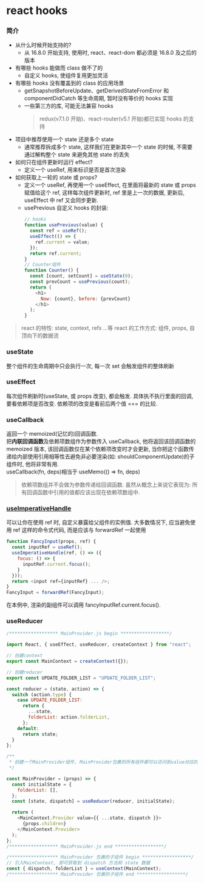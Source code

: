 # react hooks

### 简介

- 从什么时候开始支持的?
  - 从 16.8.0 开始支持, 使用时, react、react-dom 都必须是 16.8.0 及之后的版本
- 有哪些 hooks 能做而 class 做不了的
  - 自定义 hooks, 使组件复用更加灵活
- 有哪些 hooks 没有覆盖到的 class 的应用场景
  - getSnapshotBeforeUpdate、getDerivedStateFromError 和 componentDidCatch 等生命周期, 暂时没有等价的 hooks 实现
  - 一些第三方的库, 可能无法兼容 hooks
    > redux(v7.1.0 开始)、react-router(v5.1 开始)都已实现 hooks 的支持
- 项目中推荐使用一个 state 还是多个 state
  - 通常推荐拆成多个 state, 这样我们在更新其中一个 state 的时候, 不需要通过解构整个 state 来避免其他 state 的丢失
- 如何只在组件更新时运行 effect?
  - 定义一个 useRef, 用来标识是否是首次渲染
- 如何获取上一轮的 state 或 props?
  - 定义一个 useRef, 再使用一个 useEffect, 在里面将最新的 state 或 props 赋值给这个 ref, 这样每次组件更新时, ref 里是上一次的数据, 更新后, useEffect 中 ref 又会同步更新.
  - usePrevious 自定义 hooks 的封装:
    ```js
    // hooks
    function usePrevious(value) {
      const ref = useRef();
      useEffect(() => {
        ref.current = value;
      });
      return ref.current;
    }
    // Counter组件
    function Counter() {
      const [count, setCount] = useState(0);
      const prevCount = usePrevious(count);
      return (
        <h1>
          Now: {count}, before: {prevCount}
        </h1>
      );
    }
    ```

> react 的特性: state, context, refs ...等
> react 的工作方式: 组件, props, 自顶向下的数据流

### useState

整个组件的生命周期中只会执行一次, 每一次 set 会触发组件的整体刷新

### useEffect

每次组件刷新时(useState, 或 props 改变), 都会触发. 具体执不执行里面的回调, 要看依赖项是否改变. 依赖项的改变是看前后两个值 === 的比较.

### useCallback

返回一个 memoized(记忆的)回调函数.<br />
把**内联回调函数**及依赖项数组作为参数传入 useCallback, 他将返回该回调函数的 memoized 版本, 该回调函数仅在某个依赖项改变时才会更新, 当你把这个函数传递给内部使用引用相等性去避免非必要渲染(如: shouldComponentUpdate)的子组件时, 他将非常有用.<br />
useCallback(fn, deps)相当于 useMemo(() => fn, deps)

> 依赖项数组并不会做为参数传递给回调函数. 虽然从概念上来说它表现为: 所有回调函数中引用的值都应该出现在依赖项数组中.

### [useImperativeHandle](https://zh-hans.reactjs.org/docs/hooks-reference.html?#useimperativehandle)

可以让你在使用 ref 时, 自定义暴露给父组件的实例值. 大多数情况下, 应当避免使用 ref 这样的命令式代码, 而是应该与 forwardRef 一起使用

```js
function FancyInput(props, ref) {
  const inputRef = useRef();
  useImperativeHandle(ref, () => ({
    focus: () => {
      inputRef.current.focus();
    }
  }));
  return <input ref={inputRef} ... />;
}
FancyInput = forwardRef(FancyInput);
```

在本例中, 渲染<FancyInput ref={fancyInputRef} />的副组件可以调用 fancyInputRef.current.focus().

### useReducer

```js
/****************** MainProvider.js begin ******************/

import React, { useEffect, useReducer, createContext } from "react";

// 创建context
export const MainContext = createContext({});

// 创建reducer
export const UPDATE_FOLDER_LIST = "UPDATE_FOLDER_LIST";

const reducer = (state, action) => {
  switch (action.type) {
    case UPDATE_FOLDER_LIST:
      return {
        ...state,
        folderList: action.folderList,
      };
    default:
      return state;
  }
};

/**
 * 创建一个MainProvider组件, MainProvider包裹的所有组件都可以访问到value对应的属性
 */

const MainProvider = (props) => {
  const initialState = {
    folderList: [],
  };
  const [state, dispatch] = useReducer(reducer, initialState);

  return (
    <MainContext.Provider value={{ ...state, dispatch }}>
      {props.children}
    </MainContext.Provider>
  );
};
/****************** MainProvider.js end ******************/

/****************** MainProvider 包裹的子组件 begin ******************/
// 引入MainContext, 即可获取到 dispatch 方法和 state 数据
const { dispatch, folderList } = useContext(MainContext);
/****************** MainProvider 包裹的子组件 end ******************/
```
